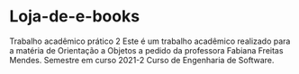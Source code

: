 # Loja-de-e-books
Trabalho acadêmico prático 2  Este é um trabalho acadêmico realizado para a matéria de Orientação a Objetos a pedido da professora Fabiana Freitas Mendes. Semestre em curso 2021-2 Curso de Engenharia de Software.
